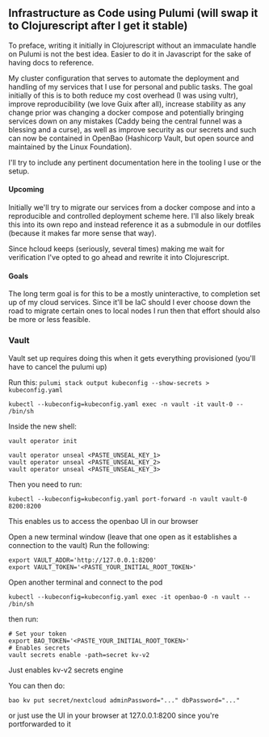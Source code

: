 ## Infrastructure as Code using Pulumi (will swap it to Clojurescript after I get it stable)
To preface, writing it initially in Clojurescript without an immaculate handle on Pulumi is not the best idea. Easier to do it in Javascript for the sake of having docs to reference.

My cluster configuration that serves to automate the deployment and handling of my services that I use for personal and public tasks. The goal initially of this is to both reduce my cost overhead (I was using vultr), improve reproducibility (we love Guix after all), increase stability as any change prior was changing a docker compose and potentially bringing services down on any mistakes (Caddy being the central funnel was a blessing and a curse), as well as improve security as our secrets and such can now be contained in OpenBao (Hashicorp Vault, but open source and maintained by the Linux Foundation).

I'll try to include any pertinent documentation here in the tooling I use or the setup.


#### Upcoming
Initially we'll try to migrate our services from a docker compose and into a reproducible and controlled deployment scheme here. I'll also likely break this into its own repo and instead reference it as a submodule in our dotfiles (because it makes far more sense that way).

Since hcloud keeps (seriously, several times) making me wait for verification I've opted to go ahead and rewrite it into Clojurescript.

#### Goals
The long term goal is for this to be a mostly uninteractive, to completion set up of my cloud services. Since it'll be IaC should I ever choose down the road to migrate certain ones to local nodes I run then that effort should also be more or less feasible.




### Vault
Vault set up requires doing this when it gets everything provisioned (you'll have to cancel the pulumi up)

Run this:
```pulumi stack output kubeconfig --show-secrets > kubeconfig.yaml  ```


```
kubectl --kubeconfig=kubeconfig.yaml exec -n vault -it vault-0 -- /bin/sh
```

Inside the new shell:
```
vault operator init

vault operator unseal <PASTE_UNSEAL_KEY_1>
vault operator unseal <PASTE_UNSEAL_KEY_2>
vault operator unseal <PASTE_UNSEAL_KEY_3>
```

Then you need to run:
```
kubectl --kubeconfig=kubeconfig.yaml port-forward -n vault vault-0 8200:8200
```
This enables us to access the openbao UI in our browser

Open a new terminal window (leave that one open as it establishes a connection to the vault)
Run the following:
```
export VAULT_ADDR='http://127.0.0.1:8200'
export VAULT_TOKEN='<PASTE_YOUR_INITIAL_ROOT_TOKEN>'
```

Open another terminal and connect to the pod 
```
kubectl --kubeconfig=kubeconfig.yaml exec -it openbao-0 -n vault -- /bin/sh
```
then run:
```
# Set your token
export BAO_TOKEN='<PASTE_YOUR_INITIAL_ROOT_TOKEN>'
# Enables secrets
vault secrets enable -path=secret kv-v2
```
Just enables kv-v2 secrets engine

You can then do:
```
bao kv put secret/nextcloud adminPassword="..." dbPassword="..."
```

or just use the UI in your browser at 127.0.0.1:8200 since you're portforwarded to it
